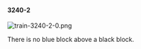 #### 3240-2
![train-3240-2-0.png](https://github.com/lil-lab/nlvr/raw/master/nlvr/train/images/43/train-3240-2-0.png "train-3240-2-0.png")

There is no blue block above a black block.